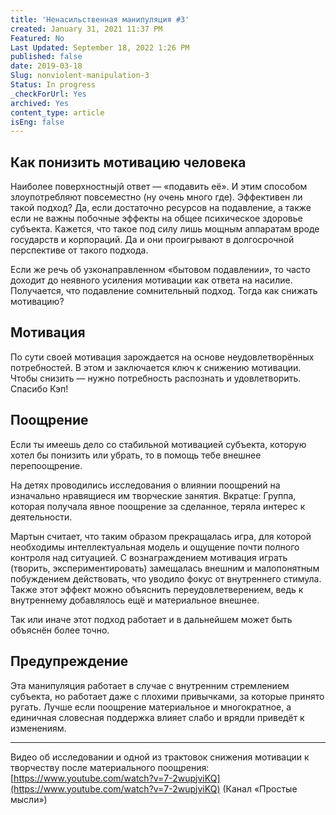 ```yaml
---
title: 'Ненасильственная манипуляция #3'
created: January 31, 2021 11:37 PM
Featured: No
Last Updated: September 18, 2022 1:26 PM
published: false
date: 2019-03-18
Slug: nonviolent-manipulation-3
Status: In progress
_checkForUrl: Yes
archived: Yes
content_type: article
isEng: false
---
```


## Как понизить мотивацию человека

Наиболее поверхностныjй ответ — «подавить её». И этим способом злоупотребляют повсеместно (ну очень много где). Эффективен ли такой подход? Да, если достаточно ресурсов на подавление, а также если не важны побочные эффекты на общее психическое здоровье субъекта. Кажется, что такое под силу лишь мощным аппаратам вроде государств и корпораций. Да и они проигрывают в долгосрочной перспективе от такого подхода.

Если же речь об узконаправленном «бытовом подавлении», то часто доходит до неявного усиления мотивации как ответа на насилие. Получается, что подавление сомнительный подход. Тогда как снижать мотивацию?

## Мотивация

По сути своей мотивация зарождается на основе неудовлетворённых потребностей. В этом и заключается ключ к снижению мотивации. Чтобы снизить — нужно потребность распознать и удовлетворить. Спасибо Кэп!

## Поощрение

Если ты имеешь дело со стабильной мотивацией субъекта, которую хотел бы понизить или убрать, то в помощь тебе внешнее перепоощрение.

На детях проводились исследования о влиянии поощрений на изначально нравящиеся им творческие занятия. Вкратце: Группа, которая получала явное поощрение за сделанное, теряла интерес к деятельности.

Мартын считает, что таким образом прекращалась игра, для которой необходимы интеллектуальная модель и ощущение почти полного контроля над ситуацией. С вознаграждением мотивация играть (творить, экспериментировать) замещалась внешним и малопонятным побуждением действовать, что уводило фокус от внутреннего стимула. Также этот эффект можно объяснить переудовлетверением, ведь к внутреннему добавлялось ещё и материальное внешнее.

Так или иначе этот подход работает и в дальнейшем может быть объяснён более точно.

## Предупреждение

Эта манипуляция работает в случае с внутренним стремлением субъекта, но работает даже с плохими привычками, за которые принято ругать. Лучше если поощрение материальное и многократное, а единичная словесная поддержка влияет слабо и врядли приведёт к изменениям.

---

Видео об исследовании и одной из трактовок снижения мотивации к творчеству после материального поощрения: [https://www.youtube.com/watch?v=7-2wupjviKQ](https://www.youtube.com/watch?v=7-2wupjviKQ) (Канал «Простые мысли»)